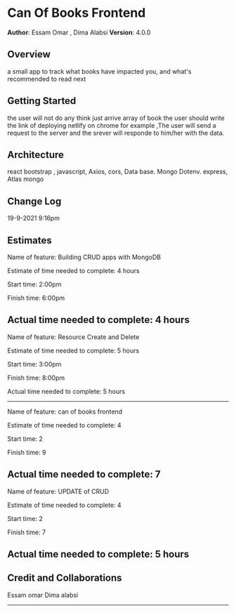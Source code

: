 # Can Of Books Frontend 



**Author**: Essam Omar , Dima Alabsi
**Version**: 4.0.0 

## Overview
a small app to track what books have impacted you, and what's recommended to read next

## Getting Started

the user will not do any think just arrive array of book
the user should write the link of deploying netlify on chrome for example ,The user will send a request to the server and the srever will responde to him/her with the data.

## Architecture
react
 bootstrap ,
javascript,
Axios,
cors,
Data base.
Mongo
Dotenv.
express,
Atlas mongo


## Change Log


19-9-2021 9:16pm


## Estimates
Name of feature: Building CRUD apps with MongoDB


Estimate of time needed to complete: 4 hours

Start time: 2:00pm

Finish time: 6:00pm

Actual time needed to complete: 4 hours
----------------------------------
Name of feature: Resource Create and Delete

Estimate of time needed to complete: 5 hours

Start time: 3:00pm

Finish time: 8:00pm

Actual time needed to complete: 5 hours

----------------------------
Name of feature: can of books frontend 

Estimate of time needed to complete: 4

Start time: 2

Finish time: 9

Actual time needed to complete: 7
---------------------------
Name of feature: UPDATE of CRUD

Estimate of time needed to complete: 4

Start time: 2

Finish time: 7

Actual time needed to complete: 5 hours
------------------------------
## Credit and Collaborations

Essam omar 
Dima alabsi 



--------------------------------

